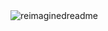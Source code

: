<img src="https://myreadme.vercel.app/api/embed/Protogenic?panels=userstatistics,toprepositories,toplanguages,commitgraph" alt="reimaginedreadme" />
